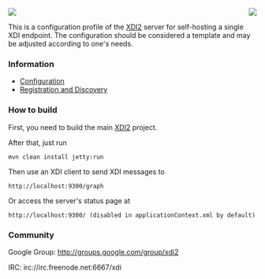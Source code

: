 <a href="http://projectdanube.org/" target="_blank"><img src="http://projectdanube.github.com/xdi2/images/projectdanube_logo.png" align="right"></a>
<img src="http://projectdanube.github.com/xdi2/images/logo64.png"><br>

This is a configuration profile of the [XDI2](http://github.com/projectdanube/xdi2) server for
self-hosting a single XDI endpoint. The configuration should be considered a template and may be
adjusted according to one's needs.

### Information

* [Configuration](https://github.com/projectdanube/xdi2-selfhosted/wiki/Configuration)
* [Registration and Discovery](https://github.com/projectdanube/xdi2-selfhosted/wiki/Registration-and-Discovery)

### How to build

First, you need to build the main [XDI2](http://github.com/projectdanube/xdi2) project.

After that, just run

    mvn clean install jetty:run

Then use an XDI client to send XDI messages to

    http://localhost:9300/graph

Or access the server's status page at

	http://localhost:9300/ (disabled in applicationContext.xml by default)

### Community

Google Group: http://groups.google.com/group/xdi2

IRC: irc://irc.freenode.net:6667/xdi
